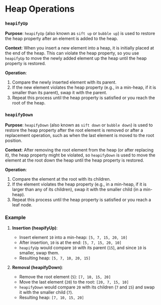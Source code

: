 # Heap Operations

### `heapifyUp`

**Purpose**: `heapifyUp` (also known as `sift up` or `bubble up`) is used to restore the heap property after an element is added to the heap. 

**Context**: When you insert a new element into a heap, it is initially placed at the end of the heap. This can violate the heap property, so you use `heapifyUp` to move the newly added element up the heap until the heap property is restored.

**Operation**:
1. Compare the newly inserted element with its parent.
2. If the new element violates the heap property (e.g., in a min-heap, if it is smaller than its parent), swap it with the parent.
3. Repeat this process until the heap property is satisfied or you reach the root of the heap.

### `heapifyDown`

**Purpose**: `heapifyDown` (also known as `sift down` or `bubble down`) is used to restore the heap property after the root element is removed or after a replacement operation, such as when the last element is moved to the root position.

**Context**: After removing the root element from the heap (or after replacing it), the heap property might be violated, so `heapifyDown` is used to move the element at the root down the heap until the heap property is restored.

**Operation**:
1. Compare the element at the root with its children.
2. If the element violates the heap property (e.g., in a min-heap, if it is larger than any of its children), swap it with the smaller child (in a min-heap).
3. Repeat this process until the heap property is satisfied or you reach a leaf node.

### Example

1. **Insertion (heapifyUp)**:
   - Insert element `10` into a min-heap: `[5, 7, 15, 20, 10]`
   - After insertion, `10` is at the end: `[5, 7, 15, 20, 10]`
   - `heapifyUp` would compare `10` with its parent (`15`), and since `10` is smaller, swap them.
   - Resulting heap: `[5, 7, 10, 20, 15]`

2. **Removal (heapifyDown)**:
   - Remove the root element (`5`): `[7, 10, 15, 20]`
   - Move the last element (`20`) to the root: `[20, 7, 15, 10]`
   - `heapifyDown` would compare `20` with its children (`7` and `15`) and swap it with the smaller child (`7`).
   - Resulting heap: `[7, 10, 15, 20]`